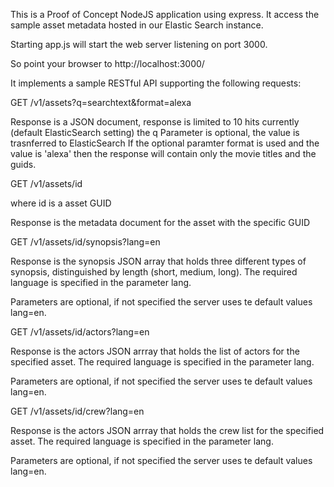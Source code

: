 This is a Proof of Concept NodeJS application using express. It access the sample asset metadata hosted in our Elastic Search instance.

Starting app.js will start the web server listening on port 3000.

So point your browser to http://localhost:3000/

It implements a sample RESTful API supporting the following requests:

GET /v1/assets?q=searchtext&format=alexa

Response is a JSON document, response is limited to 10 hits currently (default ElasticSearch setting)
the q Parameter is optional, the value is trasnferred to ElasticSearch
If the optional paramter format is used and the value is 'alexa' then the response will contain only the movie titles and the guids.

GET /v1/assets/id

where id is a asset GUID

Response is the metadata document for the asset with the specific GUID

GET /v1/assets/id/synopsis?lang=en

Response is the synopsis JSON array that holds three different types of synopsis, distinguished by length (short, medium, long). The required language is specified in the parameter lang.

Parameters are optional, if not specified the server uses te default values lang=en.

GET /v1/assets/id/actors?lang=en

Response is the actors JSON arrray that holds the list of actors for the specified asset. The required language is specified in the parameter lang.

Parameters are optional, if not specified the server uses te default values lang=en.

GET /v1/assets/id/crew?lang=en

Response is the actors JSON arrray that holds the crew list for the specified asset. The required language is specified in the parameter lang.

Parameters are optional, if not specified the server uses te default values lang=en.
